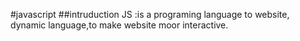 #javascript 
##intruduction 
JS :is a programing language to website, dynamic language,to make website moor interactive.

